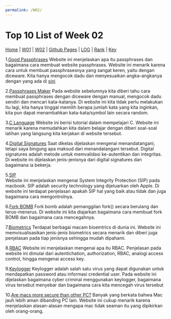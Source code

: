 ```yaml
---
permalink: /W02/
---
```


# Top 10 List of Week 02
[Home](https://ranianhanami.github.io/os211/) | [W01](https://ranianhanami.github.io/os211/W01/) | [W02](https://ranianhanami.github.io/os211/W02/) | [Github Pages](https://github.com/ranianhanami/os211) | [LOG](https://github.com/ranianhanami/os211/blob/master/TXT/mylog.txt) | [Rank](TXT/myrank.txt) | [Key](TXT/mypubkey.txt)

1.[Good Passphrases](https://theintercept.com/2015/03/26/passphrases-can-memorize-attackers-cant-guess/)
  Website ini menjelaskan apa itu passphrases dan bagaimana cara membuat website passphrases. Website ini menarik karena cara untuk membuat passphrasesnya yang sangat keren, yaitu dengan diceware. Kita hanya mengocok dadu dan menyesuaikan angka-angkanya dengan yang ada di [sini](https://theworld.com/~reinhold/dicewarewordlist.pdf)
  
2.[Passphrases Maker](https://www.rempe.us/diceware/#eff)
  Pada website sebelumnya kita diberi tahu cara membuat passphrases dengan diceware dengan manual, mengocok dadu sendiri dan mencari kata-katanya. Di website ini kita tidak perlu melakukan itu lagi, kita hanya tinggal memilih berapa jumlah kata yang kita inginkan, kita pun dapat menambahkan kata-kata/symbol lain secara random.
  
3.[C Language](https://www.learn-c.org/)
  Website ini berisi tutorial dalam mempelajari C. Website ini menarik karena memudahkan kita dalam belajar dengan diberi soal-soal latihan yang langsung kita kerjakan di website tersebut.
  
4.[Digital Signatures](https://www.javatpoint.com/cyber-security-digital-signature)
  Saat dikelas dijelaskan mengenai menandatangani, tetapi saya bingung apa maksud dari menandatangani tersebut. Digital signatures adalah metode untuk memvalidasi ke-autentikan dan integritas. Di website ini dijelaskan jenis-jenisnya dari digital signatures dan bagaimana ia bekerja.
  
5.[SIP](https://eshop.macsales.com/blog/45473-we-explain-what-system-integrity-protection-on-mac-is-and-how-to-control-it/)  
  Website ini menjelaskan mengenai System Integrity Protection (SIP) pada macbook. SIP adalah security technology yang dijeluarkan oleh Apple. Di website ini terdapat penjelasan apakah SIP hal yang baik atau tidak dan juga bagaimana cara mengontrolnya.
  
6.[Fork BOMB](https://www.unixmen.com/fork-bomb-can-prevent-danger/)
  Fork bomb adalah pemanggilan fork() secara berulang dan terus-menerus. Di website ini kita diajarkan bagaimana cara membuat fork BOMB dan bagaimana cara mencegahnya.

7.[Biometrics](https://www.biometricsinstitute.org/what-is-biometrics/types-of-biometrics/)
  Terdapat berbagai macam bioemtrics di dunia ini. Website ini memvisualisasikan jenis-jenis biometrics secara menarik dan diberi juga penjelasan pada tiap jenisnya sehingga mudah dipahami.
  
8.[RBAC](https://medium.com/pujanggateknologi/rbac-role-base-access-control-terdistribusi-f93fd0e9f95)
Website ini menjelaskan mengenai apa itu RBAC. Penjelasan pada website ini dimulai dari autentichation, authorization, RBAC, analogi access control, hingga mengenai access key.

9.[Keylogger](https://securelist.com/keyloggers-how-they-work-and-how-to-detect-them-part-1/36138/)
Keylogger adalah salah satu virus yang dapat digunakan untuk mendapatkan password atau informasi credential user. Pada website ini dijelaskan bagaimana cyber criminal menggunakan keylogger, bagaimana virus tersebut menyebar dan bagaimana cara kita mencegah virus tersebut

10.[Are macs more secure than other PC?](https://www.pensar.co.uk/blog/are-macs-more-secure-than-pcs#:~:text=Let's%20be%20clear%3A%20Macs%2C%20on,Protect%20you%20from%20human%20error)
Banyak yang berkata bahwa Mac jauh lebih aman dibanding PC lain. Website ini cukup menarik karena menjelaskan alasan-alasan mengapa mac tidak seaman itu yang dipikirkan oleh orang-orang.
